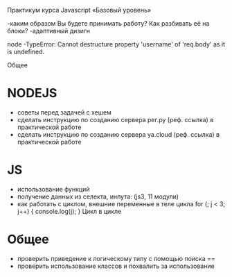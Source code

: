 
Практикум курса Javascript «Базовый уровень»

-каким образом Вы будете принимать работу? Как разбивать её на блоки?
-адаптивный дизигн

node
-TypeError: Cannot destructure property 'username' of 'req.body' as it is undefined.

Общее

# NODEJS
- советы перед задачей с хешем
- сделать инструкцию по созданию сервера рег.ру (реф. ссылка) в практической работе
- сделать инструкцию по созданию сервера ya.cloud (реф. ссылка) в практической работе

# JS
- использование функций
- получение данных из селекта, инпута: (js3, 11 модули)
- как работать с циклом, внешние переменные в теле цикла
for (; j < 3; j++) {
  console.log(j);
}
Цикл в цикле

# Общее
- проверить приведение к логическому типу с помощью поиска ==
- проверить использование классов и похвалить за использование
